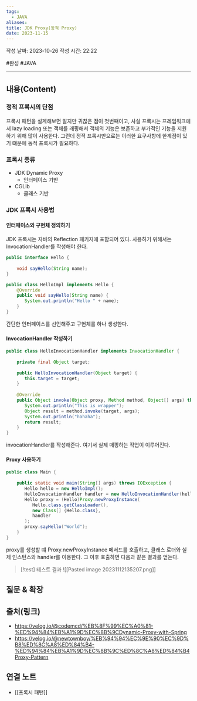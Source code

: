 ```yaml
---
tags:
  - JAVA
aliases: 
title: JDK Proxy(동적 Proxy)
date: 2023-11-15
---
```

작성 날짜: 2023-10-26
작성 시간: 22:22

#완성 #JAVA 

----
## 내용(Content)

### 정적 프록시의 단점

프록시 패턴을 설계해보면 알지만 귀찮은 점이 첫번쨰이고, 사실 프록시는 프레임워크에서 lazy loading 또는 객체를 래핑해서 객체의 기능은 보존하고 부가적인 기능을 지원하기 위해 많이 사용한다. 그런데 정적 프록시만으로는 이러한 요구사항에 한계점이 있기 떄문에 동적 프록시가 필요하다.

### 프록시 종류

- JDK Dynamic Proxy
	- 인터페이스 기반
- CGLib
	- 클래스 기반

### JDK 프록시 사용법

#### 인터페이스와 구현체 정의하기

JDK 프록시는 자바의 Reflection 패키지에 포함되어 있다. 사용하기 위해서는 InvocationHandler를 작성해야 한다.

```java
public interface Hello {  
  
    void sayHello(String name);  
}
```

```java
public class HelloImpl implements Hello {  
    @Override  
    public void sayHello(String name) {  
       System.out.println("Hello " + name);  
    }  
}
```

간단한 인터페이스를 선언해주고 구현체를 하나 생성한다.

#### InvocationHandler 작성하기

```java
public class HelloInvocationHandler implements InvocationHandler {  
  
    private final Object target;  
  
    public HelloInvocationHandler(Object target) {  
       this.target = target;  
    }  
  
    @Override  
    public Object invoke(Object proxy, Method method, Object[] args) throws Throwable {  
       System.out.println("This is wrapper");  
       Object result = method.invoke(target, args);  
       System.out.println("hahaha");  
       return result;  
    }  
}
```

invocationHandler를 작성해준다. 여기서 실제 매핑하는 작업이 이루어진다.

#### Proxy 사용하기

```java
public class Main {  
  
    public static void main(String[] args) throws IOException {  
       Hello hello = new HelloImpl();  
       HelloInvocationHandler handler = new HelloInvocationHandler(hello);  
       Hello proxy = (Hello)Proxy.newProxyInstance(  
          Hello.class.getClassLoader(),  
          new Class[] {Hello.class},  
          handler  
       );  
       proxy.sayHello("World");  
    }  
}
```

proxy를 생성할 떄 Proxy.newProxyInstance 메서드를 호출하고, 클래스 로더와 실제 인스턴스와 handler를 이용한다. 그 이후 호출하면 다음과 같은 결과를 얻는다.

>[!test] 테스트 결과
>![[Pasted image 20231112135207.png]]
## 질문 & 확장


## 출처(링크)
- https://velog.io/@codemcd/%EB%8F%99%EC%A0%81-%ED%94%84%EB%A1%9D%EC%8B%9CDynamic-Proxy-with-Spring
- https://velog.io/@newtownboy/%EB%94%94%EC%9E%90%EC%9D%B8%ED%8C%A8%ED%84%B4-%ED%94%84%EB%A1%9D%EC%8B%9C%ED%8C%A8%ED%84%B4Proxy-Pattern

## 연결 노트

- [[프록시 패턴]]










